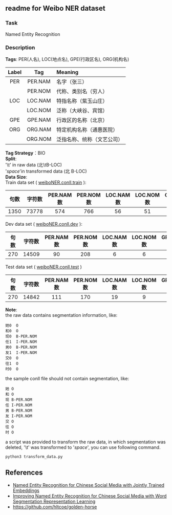 ## readme for Weibo NER dataset

### Task

Named Entity Recognition

### Description

**Tags**: PER(人名), LOC(地点名), GPE(行政区名), ORG(机构名)

| Label |   Tag   | Meaning                    |
| :---: | :-----: | :------------------------- |
|  PER  | PER.NAM | 名字（张三）               |
|       | PER.NOM | 代称、类别名（穷人）       |
|  LOC  | LOC.NAM | 特指名称（紫玉山庄）       |
|       | LOC.NOM | 泛称（大峡谷、宾馆）       |
|  GPE  | GPE.NAM | 行政区的名称（北京）       |
|  ORG  | ORG.NAM | 特定机构名称（通惠医院）   |
|       | ORG.NOM | 泛指名称、统称（文艺公司） |

**Tag Strategy**：BIO  
**Split**:  
'\t' in raw data (北\tB-LOC)  
'_space_'in transformed data (北 B-LOC)  
**Data Size**:  
Train data set ( [weiboNER.conll.train](weiboNER.conll.train) ):

| 句数 | 字符数 | PER.NAM 数 | PER.NOM 数 | LOC.NAM 数 | LOC.NOM 数 | GPE.NAM 数 | ORG.NAM 数 | ORG.NOM 数 |
| :--: | :----: | :--------: | :--------: | :--------: | :--------: | :--------: | :--------: | :--------: |
| 1350 | 73778  |    574     |    766     |     56     |     51     |    205     |    183     |     42     |

Dev data set ( [weiboNER.conll.dev](weiboNER.conll.dev) ):

| 句数 | 字符数 | PER.NAM 数 | PER.NOM 数 | LOC.NAM 数 | LOC.NOM 数 | GPE.NAM 数 | ORG.NAM 数 | ORG.NOM 数 |
| :--: | :----: | :--------: | :--------: | :--------: | :--------: | :--------: | :--------: | :--------: |
| 270  | 14509  |     90     |    208     |     6      |     6      |     26     |     47     |     5      |

Test data set ( [weiboNER.conll.test](weiboNER.conll.test) )

| 句数 | 字符数 | PER.NAM 数 | PER.NOM 数 | LOC.NAM 数 | LOC.NOM 数 | GPE.NAM 数 | ORG.NAM 数 | ORG.NOM 数 |
| :--: | :----: | :--------: | :--------: | :--------: | :--------: | :--------: | :--------: | :--------: |
| 270  | 14842  |    111     |    170     |     19     |     9      |     47     |     39     |     17     |

**Note**:  
the raw data contains segmentation information, like:

```
她0	O
和0	O
现0	B-PER.NOM
任1	I-PER.NOM
男0	B-PER.NOM
友1	I-PER.NOM
交0	O
往1	O
时0	O
```

the sample conll file should not contain segmentation, like:

```
她 O
和 O
现 B-PER.NOM
任 I-PER.NOM
男 B-PER.NOM
友 I-PER.NOM
交 O
往 O
时 O
```

a script was provided to transform the raw data, in which segmentation was deleted, '\t' was transformed to '_space_', you can use following command.

```bash
python3 transform_data.py
```

## References

- [Named Entity Recognition for Chinese Social Media with Jointly Trained Embeddings](http://aclweb.org/anthology/D15-1064)
- [Improving Named Entity Recognition for Chinese Social Media with Word Segmentation Representation Learning](http://www.aclweb.org/anthology/P16-2025)
- https://github.com/hltcoe/golden-horse
